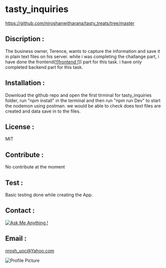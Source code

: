 # tasty_inquiries

https://github.com/niroshanwitharana/tasty_treats/tree/master

 ## Discription :

 The business owner, Terence, wants to capture the information and save it in plain text files on his server. while i was completing the challange part, i have done the frontend([![frontend !]](https://github.com/niroshanwitharana/tasty_treats/tree/master)) part for this task. i have only completed backend part for this task. 


## Installation :

Download the github repo and open the first tirminal for tasty_inquiries folder, run "npm install" in the terminal and then run "npm run Dev" to start the nodemon using postman. we would be able to check does text files are created and data save in to the files.


## License :

MIT 

## Contribute : 

No contribute at the moment

## Test : 

Basic testing done while creating the App.

## Contact :

[![Ask Me Anything !](https://img.shields.io/badge/Ask%20me-anything-1abc9c.svg)](https://github.com/niroshanwitharana)

## Email :

nrosh_uoc@Yahoo.com

![Profile Picture](https://avatars3.githubusercontent.com/u/43881595?v=4)
